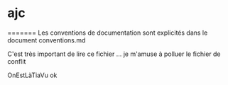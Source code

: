 # ajc
=======
Les conventions de documentation sont explicités dans le document conventions.md

C'est très important de lire ce fichier ...
je m'amuse à polluer le fichier de conflit

OnEstLàTiaVu
ok




